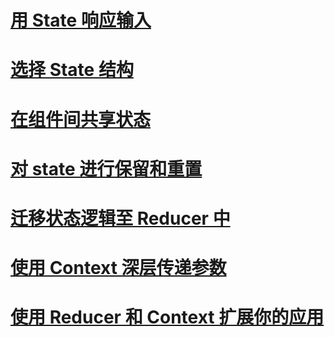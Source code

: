# [用 State 响应输入](./reactingToInputWithState/用%20State%20响应输入.md#用%20State%20响应输入)

# [选择 State 结构](./choosingTheStateStructure/选择%20State%20结构.md#选择%20State%20结构)

# [在组件间共享状态](./sharingStateBetweenComponents/在组件间共享状态.md#在组件间共享状态)

# [对 state 进行保留和重置](./preservingAndResettingState/对%20state%20进行保留和重置.md#对%20state%20进行保留和重置)

# [迁移状态逻辑至 Reducer 中](./extractingStateLogicIntoAReducer/迁移状态逻辑至%20Reducer%20中.md#迁移状态逻辑至%20Reducer%20中)

# [使用 Context 深层传递参数](./passingDataDeeplyWithContext/使用%20Context%20深层传递参数.md#使用%20Context%20深层传递参数)

# [使用 Reducer 和 Context 扩展你的应用](./scalingUpWithReducerAndContext/使用%20Reducer%20和%20Context%20扩展你的应用.md#使用%20Reducer%20和%20Context%20扩展你的应用)
